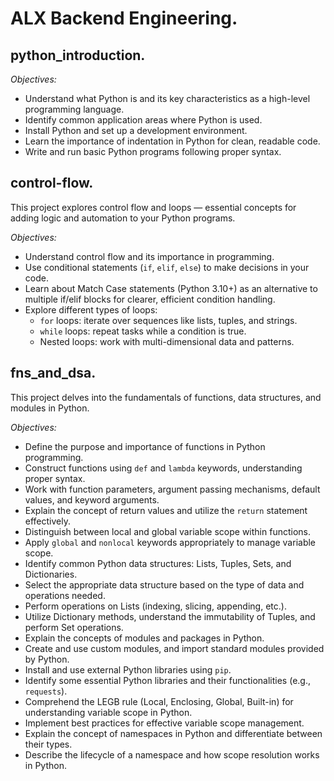 # ALX Backend Engineering.

## python_introduction.

*Objectives:*
- Understand what Python is and its key characteristics as a high-level programming language.
- Identify common application areas where Python is used.
- Install Python and set up a development environment.
- Learn the importance of indentation in Python for clean, readable code.
- Write and run basic Python programs following proper syntax.

## control-flow.

This project explores control flow and loops — essential concepts for adding logic and automation to your Python programs.

*Objectives:*
- Understand control flow and its importance in programming.
- Use conditional statements (`if`, `elif`, `else`) to make decisions in your code.
- Learn about Match Case statements (Python 3.10+) as an alternative to multiple if/elif blocks for clearer, efficient condition handling.
- Explore different types of loops:
    - `for` loops: iterate over sequences like lists, tuples, and strings.
    - `while` loops: repeat tasks while a condition is true.
    - Nested loops: work with multi-dimensional data and patterns.

## fns_and_dsa.

This project delves into the fundamentals of functions, data structures, and modules in Python.

*Objectives:*
- Define the purpose and importance of functions in Python programming.
- Construct functions using `def` and `lambda` keywords, understanding proper syntax.
- Work with function parameters, argument passing mechanisms, default values, and keyword arguments.
- Explain the concept of return values and utilize the `return` statement effectively.
- Distinguish between local and global variable scope within functions.
- Apply `global` and `nonlocal` keywords appropriately to manage variable scope.
- Identify common Python data structures: Lists, Tuples, Sets, and Dictionaries.
- Select the appropriate data structure based on the type of data and operations needed.
- Perform operations on Lists (indexing, slicing, appending, etc.).
- Utilize Dictionary methods, understand the immutability of Tuples, and perform Set operations.
- Explain the concepts of modules and packages in Python.
- Create and use custom modules, and import standard modules provided by Python.
- Install and use external Python libraries using `pip`.
- Identify some essential Python libraries and their functionalities (e.g., `requests`).
- Comprehend the LEGB rule (Local, Enclosing, Global, Built-in) for understanding variable scope in Python.
- Implement best practices for effective variable scope management.
- Explain the concept of namespaces in Python and differentiate between their types.
- Describe the lifecycle of a namespace and how scope resolution works in Python.

